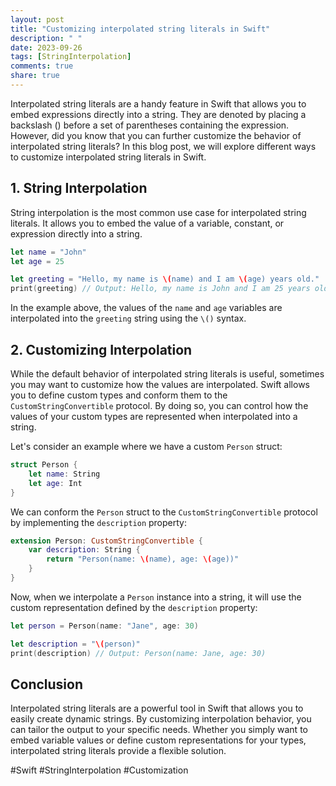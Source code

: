 ```yaml
---
layout: post
title: "Customizing interpolated string literals in Swift"
description: " "
date: 2023-09-26
tags: [StringInterpolation]
comments: true
share: true
---
```


Interpolated string literals are a handy feature in Swift that allows you to embed expressions directly into a string. They are denoted by placing a backslash (\) before a set of parentheses containing the expression. However, did you know that you can further customize the behavior of interpolated string literals? In this blog post, we will explore different ways to customize interpolated string literals in Swift.

## 1. String Interpolation

String interpolation is the most common use case for interpolated string literals. It allows you to embed the value of a variable, constant, or expression directly into a string.

```swift
let name = "John"
let age = 25

let greeting = "Hello, my name is \(name) and I am \(age) years old."
print(greeting) // Output: Hello, my name is John and I am 25 years old.
```

In the example above, the values of the `name` and `age` variables are interpolated into the `greeting` string using the `\()` syntax.

## 2. Customizing Interpolation

While the default behavior of interpolated string literals is useful, sometimes you may want to customize how the values are interpolated. Swift allows you to define custom types and conform them to the `CustomStringConvertible` protocol. By doing so, you can control how the values of your custom types are represented when interpolated into a string.

Let's consider an example where we have a custom `Person` struct:

```swift
struct Person {
    let name: String
    let age: Int
}
```

We can conform the `Person` struct to the `CustomStringConvertible` protocol by implementing the `description` property:

```swift
extension Person: CustomStringConvertible {
    var description: String {
        return "Person(name: \(name), age: \(age))"
    }
}
```

Now, when we interpolate a `Person` instance into a string, it will use the custom representation defined by the `description` property:

```swift
let person = Person(name: "Jane", age: 30)

let description = "\(person)"
print(description) // Output: Person(name: Jane, age: 30)
```

## Conclusion

Interpolated string literals are a powerful tool in Swift that allows you to easily create dynamic strings. By customizing interpolation behavior, you can tailor the output to your specific needs. Whether you simply want to embed variable values or define custom representations for your types, interpolated string literals provide a flexible solution.

#Swift #StringInterpolation #Customization